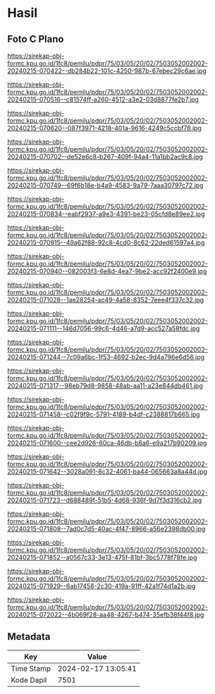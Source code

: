# Hasil

## Foto C Plano

https://sirekap-obj-formc.kpu.go.id/1fc8/pemilu/pdpr/75/03/05/20/02/7503052002002-20240215-070422--db284b22-101c-4250-987b-67ebec29c6ae.jpg

https://sirekap-obj-formc.kpu.go.id/1fc8/pemilu/pdpr/75/03/05/20/02/7503052002002-20240215-070516--c81574ff-a260-4512-a3e2-03d8877fe2b7.jpg

https://sirekap-obj-formc.kpu.go.id/1fc8/pemilu/pdpr/75/03/05/20/02/7503052002002-20240215-070620--087f3971-4218-401a-9616-4249c5ccbf78.jpg

https://sirekap-obj-formc.kpu.go.id/1fc8/pemilu/pdpr/75/03/05/20/02/7503052002002-20240215-070702--de52e6c8-b267-409f-94a4-11a1bb2ac9c8.jpg

https://sirekap-obj-formc.kpu.go.id/1fc8/pemilu/pdpr/75/03/05/20/02/7503052002002-20240215-070749--69f6b18e-b4a9-4583-9a79-7aaa30797c72.jpg

https://sirekap-obj-formc.kpu.go.id/1fc8/pemilu/pdpr/75/03/05/20/02/7503052002002-20240215-070834--eabf2937-a9e3-4391-be23-05cfd8e89ee2.jpg

https://sirekap-obj-formc.kpu.go.id/1fc8/pemilu/pdpr/75/03/05/20/02/7503052002002-20240215-070915--49a62f88-92c8-4cd0-8c62-22ded61597a4.jpg

https://sirekap-obj-formc.kpu.go.id/1fc8/pemilu/pdpr/75/03/05/20/02/7503052002002-20240215-070940--082003f3-6e8d-4ea7-9be2-acc92f2400e9.jpg

https://sirekap-obj-formc.kpu.go.id/1fc8/pemilu/pdpr/75/03/05/20/02/7503052002002-20240215-071028--1ae28254-ac49-4a58-8352-7eee4f337c32.jpg

https://sirekap-obj-formc.kpu.go.id/1fc8/pemilu/pdpr/75/03/05/20/02/7503052002002-20240215-071111--146d7056-99c6-4d46-a7d9-acc527a58fdc.jpg

https://sirekap-obj-formc.kpu.go.id/1fc8/pemilu/pdpr/75/03/05/20/02/7503052002002-20240215-071244--7c09a6bc-1f53-4692-b2ec-9d4a796e6d56.jpg

https://sirekap-obj-formc.kpu.go.id/1fc8/pemilu/pdpr/75/03/05/20/02/7503052002002-20240215-071317--98eb79d8-9858-48ab-aa11-a23e844db461.jpg

https://sirekap-obj-formc.kpu.go.id/1fc8/pemilu/pdpr/75/03/05/20/02/7503052002002-20240215-071458--c02f9f9c-5791-4189-b4df-c2388817b665.jpg

https://sirekap-obj-formc.kpu.go.id/1fc8/pemilu/pdpr/75/03/05/20/02/7503052002002-20240215-071600--cee2d926-60ca-46db-b8a6-e9a217b90209.jpg

https://sirekap-obj-formc.kpu.go.id/1fc8/pemilu/pdpr/75/03/05/20/02/7503052002002-20240215-071642--3028a091-8c32-4061-ba44-065663a8a44d.jpg

https://sirekap-obj-formc.kpu.go.id/1fc8/pemilu/pdpr/75/03/05/20/02/7503052002002-20240215-071723--d688489f-51b5-4d68-936f-9d7f3d316cb2.jpg

https://sirekap-obj-formc.kpu.go.id/1fc8/pemilu/pdpr/75/03/05/20/02/7503052002002-20240215-071808--7ad0c7d5-40ac-4f47-8966-a56e2398db00.jpg

https://sirekap-obj-formc.kpu.go.id/1fc8/pemilu/pdpr/75/03/05/20/02/7503052002002-20240215-071852--a0567c33-3e13-475f-81bf-3bc5778f78fe.jpg

https://sirekap-obj-formc.kpu.go.id/1fc8/pemilu/pdpr/75/03/05/20/02/7503052002002-20240215-071929--6ab17458-2c30-419a-91ff-42a1f74d1a2b.jpg

https://sirekap-obj-formc.kpu.go.id/1fc8/pemilu/pdpr/75/03/05/20/02/7503052002002-20240215-072022--4b069f28-aa48-4267-b474-35efb38f44f8.jpg


## Metadata

| Key        | Value               |
| ---------- | ------------------- |
| Time Stamp | 2024-02-17 13:05:41 |
| Kode Dapil | 7501                |



